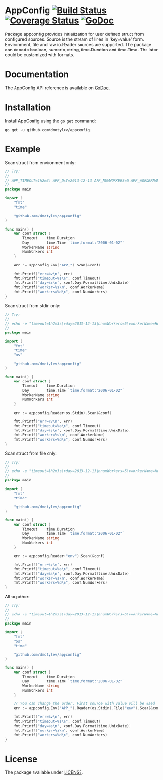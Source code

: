 # AppConfig [![Build Status](https://travis-ci.org/dmotylev/appconfig.png?branch=master)](https://travis-ci.org/dmotylev/appconfig) [![Coverage Status](https://coveralls.io/repos/dmotylev/appconfig/badge.png)](https://coveralls.io/r/dmotylev/appconfig) [![GoDoc](https://godoc.org/github.com/dmotylev/appconfig?status.svg)](https://godoc.org/github.com/dmotylev/appconfig)

Package appconfig provides initialization for user defined struct from configured sources.
Source is the stream of lines in 'key=value' form. Environment, file and raw 
io.Reader sources are supported. The package can decode boolean, numeric, string,
time.Duration and time.Time. The later could be customized with formats.

# Documentation

The AppConfig API reference is available on [GoDoc](http://godoc.org/github.com/dmotylev/appconfig).

# Installation

Install AppConfig using the `go get` command:

	go get -u github.com/dmotylev/appconfig

# Example

Scan struct from environment only:

```go
// Try:
//
// APP_TIMEOUT=1h2m3s APP_DAY=2013-12-13 APP_NUMWORKERS=5 APP_WORKERNAME=Hulk go run p.go
//
package main

import (
	"fmt"
	"time"

	"github.com/dmotylev/appconfig"
)

func main() {
	var conf struct {
		Timeout    time.Duration
		Day        time.Time `time,format:"2006-01-02"`
		WorkerName string
		NumWorkers int
	}

	err := appconfig.Env("APP_").Scan(&conf)

	fmt.Printf("err=%v\n", err)
	fmt.Printf("timeout=%s\n", conf.Timeout)
	fmt.Printf("day=%s\n", conf.Day.Format(time.UnixDate))
	fmt.Printf("worker=%s\n", conf.WorkerName)
	fmt.Printf("workers=%d\n", conf.NumWorkers)
}
```

Scan struct from stdin only:

```go
// Try:
//
// echo -e "timeout=1h2m3s\nday=2013-12-13\nnumWorkers=5\nworkerName=Hulk" | go run p.go
//
package main

import (
	"fmt"
	"time"
	"os"

	"github.com/dmotylev/appconfig"
)

func main() {
	var conf struct {
		Timeout    time.Duration
		Day        time.Time `time,format:"2006-01-02"`
		WorkerName string
		NumWorkers int
	}

	err := appconfig.Reader(os.Stdin).Scan(&conf)

	fmt.Printf("err=%v\n", err)
	fmt.Printf("timeout=%s\n", conf.Timeout)
	fmt.Printf("day=%s\n", conf.Day.Format(time.UnixDate))
	fmt.Printf("worker=%s\n", conf.WorkerName)
	fmt.Printf("workers=%d\n", conf.NumWorkers)
}
```

Scan struct from file only:

```go
// Try:
//
// echo -e "timeout=1h2m3s\nday=2013-12-13\nnumWorkers=5\nworkerName=Hulk" > env && go run p.go
//
package main

import (
	"fmt"
	"time"

	"github.com/dmotylev/appconfig"
)

func main() {
	var conf struct {
		Timeout    time.Duration
		Day        time.Time `time,format:"2006-01-02"`
		WorkerName string
		NumWorkers int
	}

	err := appconfig.Reader("env").Scan(&conf)

	fmt.Printf("err=%v\n", err)
	fmt.Printf("timeout=%s\n", conf.Timeout)
	fmt.Printf("day=%s\n", conf.Day.Format(time.UnixDate))
	fmt.Printf("worker=%s\n", conf.WorkerName)
	fmt.Printf("workers=%d\n", conf.NumWorkers)
}
```

All together:

```go
// Try:
//
// echo -e "timeout=1h2m3s\nday=2013-12-13\nnumWorkers=5\nworkerName=Hulk" > env && echo -e "numWorkers=10000\nworkerName=Fido" | APP_WORKERNAME=Pinnoccio go run p.go
//
package main

import (
	"fmt"
	"os"
	"time"

	"github.com/dmotylev/appconfig"
)

func main() {
	var conf struct {
		Timeout    time.Duration
		Day        time.Time `time,format:"2006-01-02"`
		WorkerName string
		NumWorkers int
	}

	// You can change the order. First source with value will be used
	err := appconfig.Env("APP_").Reader(os.Stdin).File("env").Scan(&conf)

	fmt.Printf("err=%v\n", err)
	fmt.Printf("timeout=%s\n", conf.Timeout)
	fmt.Printf("day=%s\n", conf.Day.Format(time.UnixDate))
	fmt.Printf("worker=%s\n", conf.WorkerName)
	fmt.Printf("workers=%d\n", conf.NumWorkers)
}
```
# License

The package available under [LICENSE](https://github.com/dmotylev/appconfig/blob/master/LICENSE).
